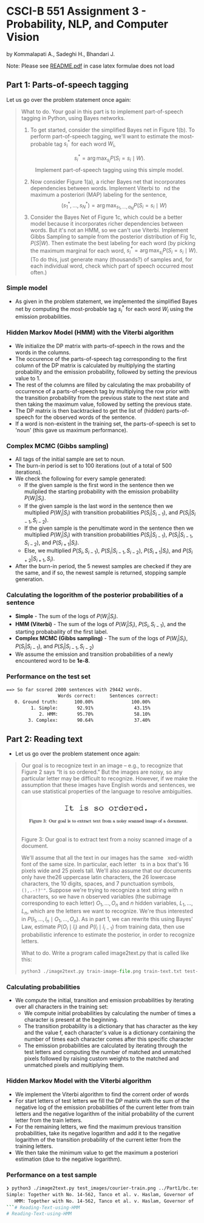 # CSCI-B 551 Assignment 3 - Probability, NLP, and Computer Vision
by Kommalapati A., Sadeghi H., Bhandari J.

Note: Please see [README.pdf](README.pdf) in case latex formulae does not load

## Part 1: Parts-of-speech tagging

Let us go over the problem statement once again:
> What to do. Your goal in this part is to implement part-of-speech tagging in Python, using Bayes networks.
> 1. To get started, consider the simplified Bayes net in Figure 1(b). To perform part-of-speech tagging, we'll want to estimate the most-probable tag $s^*_{i}$ for each word $W_i$,
> 
>  $$
> s_i^*=\arg \max _{s_i} P\left(S_i=s_i \mid W\right) .
> $$
> &emsp; &emsp; Implement part-of-speech tagging using this simple model.
>
> 2. Now consider Figure 1(a), a richer Bayes net that incorporates dependencies between words. Implement Viterbi to  nd the maximum a posteriori (MAP) labeling for the sentence,
> $$
> \left(s_1^*, \ldots, s_N^*\right)=\arg \max _{s_1, \ldots, a_N} P\left(S_i=s_i \mid W\right)
> $$
> 3. Consider the Bayes Net of Figure 1c, which could be a better model because it incorporates richer dependencies between words. But it's not an HMM, so we can't use Viterbi. Implement Gibbs Sampling to sample from the posterior distribution of Fig 1c, $P(S|W)$. Then estimate the best labeling for each word (by picking the maximum marginal for each word, $s_i^*=\arg \max _{s_i} P\left(S_i=s_i \mid W\right)$. (To do this, just generate many (thousands?) of samples and, for each individual word, check which part of speech occurred most often.)

### Simple model

- As given in the problem statement, we implemented the simplified Bayes net by computing the most-probable tag $s^*_i$ for each word $W_i$ using the emission probabilities.
  
### Hidden Markov Model (HMM) with the Viterbi algorithm

- We initialize the DP matrix with parts-of-speech in the rows and the words in the columns.
- The occurence of the parts-of-speech tag corresponding to the first column of the DP matrix is calculated by multiplying the starting probability and the emission probability, followed by setting the previous value to 1.
- The rest of the columns are filled by calculating the max probability of occurrence of a parts-of-speech tag by multiplying the row prior with the transition probability from the previous state to the next state and then taking the maximum value, followed by setting the previous state.
- The DP matrix is then backtracked to get the list of (hidden) parts-of-speech for the observed words of the sentence.
- If a word is non-existent in the training set, the parts-of-speech is set to 'noun' (this gave us maximum performance).

### Complex MCMC (Gibbs sampling)

- All tags of the initial sample are set to noun.
- The burn-in period is set to 100 iterations (out of a total of 500 iterations).
- We check the following for every sample generated:
  - If the given sample is the first word in the sentence then we muliplied the starting probability with the emission probability $P(W_i|S_i)$.
  - If the given sample is the last word in the sentence then we multiplied $P(W_i|S_i)$ with transition probabilities $P(S_i|S_{i-1})$, and $P(S_i|S_{i-1}, S_{i-2})$.
  - If the given sample is the penultimate word in the sentence then we multiplied $P(W_i|S_i)$ with transition probabilities $P(S_i|S_{i-1})$, $P(S_i|S_{i-1}, S_{i-2})$, and $P(S_{i+1}|S_i)$.
  - Else, we multiplied $P(S_i, S_{i-1})$, $P(S_i|S_{i-1}, S_{i-2})$, $P(S_{i+1}|S_i)$, and $P(S_{i+2}|S_{i+1}, S_i)$.
- After the burn-in period, the 5 newest samples are checked if they are the same, and if so, the newest sample is returned, stopping sample generation.

### Calculating the logorithm of the posterior probabilities of a sentence

- **Simple** - The sum of the logs of $P(W_i|S_i)$.
- **HMM (Viterbi)** - The sum of the logs of $P(W_i|S_i)$, $P(S_i, S_{i-1})$, and the starting probabaility of the first label.
- **Complex MCMC (Gibbs sampling)** - The sum of the logs of $P(W_i|S_i)$, $P(S_i|S_{i-1})$, and $P(S_i|S_{i-1}, S_{i-2})$
- We assume the emission and transition probabilities of a newly encountered word to be **1e-8**.

### Performance on the test set

```
==> So far scored 2000 sentences with 29442 words.
                   Words correct:     Sentences correct: 
   0. Ground truth:      100.00%              100.00%
         1. Simple:       92.91%               43.15%
            2. HMM:       95.70%               58.10%
        3. Complex:       90.64%               37.40%
```

## Part 2: Reading text

- Let us go over the problem statement once again:
>  Our goal is to recognize text in an image – e.g., to recognize that Figure 2 says “It is so ordered.” But the images are noisy, so any particular letter may be difficult to recognize. However, if we make the assumption that these images have English words and sentences, we can use statistical properties of the language to resolve ambiguities.
> 
> ![image](attachments/image2text.png)
>
> Figure 3: Our goal is to extract text from a noisy scanned image of a document.
> 
> We'll assume that all the text in our images has the same  xed-width font of the same size. In particular, each letter  ts in a box that's 16 pixels wide and 25 pixels tall. We'll also assume that our documents only have the26 uppercase latin characters, the 26 lowercase characters, the 10 digits, spaces, and 7 punctuation symbols, `(),.-!?'"`. Suppose we're trying to recognize a text string with n characters, so we have n observed variables (the subimage corresponding to each letter) $O_1, \ldots, O_n$ and $n$ hidden variables, $L_1, \ldots, L_n$, which are the letters we want to recognize. We're thus interested in $P\left(l_1, \ldots, l_n \mid O_1, \ldots, O_n\right)$. As in part 1, we can rewrite this using Bayes' Law, estimate $P\left(O_i \mid l_i\right)$ and $P\left(l_i \mid l_{i-1}\right)$ from training data, then use probabilistic inference to estimate the posterior, in order to recognize letters.
>
>What to do. Write a program called image2text.py that is called like this:
> ```python
> python3 ./image2text.py train-image-file.png train-text.txt test-image-file.png
> ```
### Calculating probabilities

- We compute the initial, transition and emission probabilities by iterating over all characters in the training set:
  - We compute initial probabilities by calculating the number of times a character is present at the beginning.
  - The transition probability is a dictionary that has character as the key and the value f, each character's value is a dictionary containing the number of times each character comes after this specific character
  - The emission probabilities are calculated by iterating through the test letters and computing the number of matched and unmatched pixels followed by raising custom weights to the matched and unmatched pixels and multiplying them.

### Hidden Markov Model with the Viterbi algorithm

- We implement the Viterbi algorithm to find the corrent order of words
- For start letters of test letters we fill the DP matrix with the sum of the negative log of the emission probabilities of the current letter from train letters and the negative logarithm of the initial probability of the current letter from the train letters.
- For the remaining letters, we find the maximum previous transition probabilities, take its negative logarithm and add it to the negative logarithm of the transition probability of the current letter from the training letters.
- We then take the minimum value to get the maximum a posteriori estimation (due to the negative logarithm).

### Performance on a test sample

```bash
❯ python3 ./image2text.py test_images/courier-train.png ../Part1/bc.test test_images/test-3-0.png
Simple: Together with No. 14-562, Tanco et al. v. Haslam, Governor of
   HMM: Together with No. 14-562, Tanco et al. v. Haslam, Governor of
```# Reading-Text-using-HMM
# Reading-Text-using-HMM
